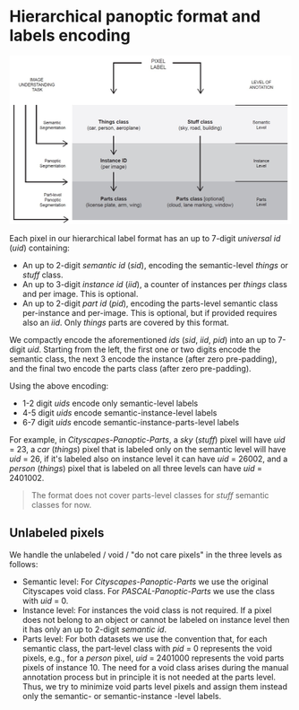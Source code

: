 # Hierarchical panoptic format and labels encoding

<img src="readme/hierarchical_format.jpg" height="300"/>

Each pixel in our hierarchical label format has an up to 7-digit _universal id_ (_uid_) containing:

- An up to 2-digit _semantic id_ (_sid_), encoding the semantic-level _things_ or _stuff_ class.
- An up to 3-digit _instance id_ (_iid_), a counter of instances per _things_ class and per image. This is optional.
- An up to 2-digit _part id_ (_pid_), encoding the parts-level semantic class per-instance and per-image. This is optional, but if provided requires also an _iid_. Only _things_ parts are covered by this format.

We compactly encode the aforementioned _ids_ (_sid_, _iid_, _pid_) into an up to 7-digit _uid_. Starting from the left, the first one or two digits encode the semantic class, the next 3 encode the instance (after zero pre-padding), and the final two encode the parts class (after zero pre-padding).

Using the above encoding:

- 1-2 digit _uids_ encode only semantic-level labels
- 4-5 digit _uids_ encode semantic-instance-level labels
- 6-7 digit _uids_ encode semantic-instance-parts-level labels

For example, in _Cityscapes-Panoptic-Parts_, a _sky_ (_stuff_) pixel will have _uid_ = 23, a _car_ (_things_) pixel that is labeled only on the semantic level will have _uid_ = 26, if it's labeled also on instance level it can have _uid_ = 26002, and a _person_ (_things_) pixel that is labeled on all three levels can have _uid_ = 2401002.

> The format does not cover parts-level classes for _stuff_ semantic classes for now.

## Unlabeled pixels

We handle the unlabeled / void / "do not care pixels" in the three levels as follows:

- Semantic level: For _Cityscapes-Panoptic-Parts_ we use the original Cityscapes void class. For _PASCAL-Panoptic-Parts_ we use the class with _uid_ = 0.
- Instance level: For instances the void class is not required. If a pixel does not belong to an object or cannot be labeled on instance level then it has only an up to 2-digit _semantic id_.
- Parts level: For both datasets we use the convention that, for each semantic class, the part-level class with _pid_ = 0 represents the void pixels, e.g., for a _person_ pixel, _uid_ = 2401000 represents the void parts pixels of instance 10. The need for a void class arises during the manual annotation process but in principle it is not needed at the parts level. Thus, we try to minimize void parts level pixels and assign them instead only the semantic- or semantic-instance -level labels.
